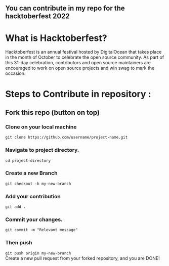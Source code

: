 ## You can contribute in my repo for the hacktoberfest 2022

# What is Hacktoberfest?
Hacktoberfest is an annual festival hosted by DigitalOcean that takes place in the month of October to celebrate the open source community. As part of this 31-day celebration, contributors and open source maintainers are encouraged to work on open source projects and win swag to mark the occasion.

# Steps to Contribute in repository :

## Fork this repo (button on top)
### Clone on your local machine<br>
`git clone https://github.com/username/project-name.git`

### Navigate to project directory.
`cd project-directory`
### Create a new Branch
`git checkout -b my-new-branch`
### Add your contribution
`git add .`
### Commit your changes.
`git commit -m "Relevant message"`
### Then push
`git push origin my-new-branch`<br>
Create a new pull request from your forked repository, and you are DONE!
